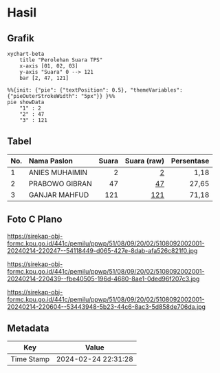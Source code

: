 # Hasil

## Grafik

```mermaid
xychart-beta
    title "Perolehan Suara TPS"
    x-axis [01, 02, 03]
    y-axis "Suara" 0 --> 121
    bar [2, 47, 121]
```

```mermaid
%%{init: {"pie": {"textPosition": 0.5}, "themeVariables": {"pieOuterStrokeWidth": "5px"}} }%%
pie showData
    "1" : 2
    "2" : 47
    "3" : 121
```

## Tabel

| No. | Nama Paslon    | Suara | Suara (raw) | Persentase |
|:--- |:-------------- | -----:| -----------:| ----------:|
| 1   | ANIES MUHAIMIN | 2     | [2][p-1]    | 1,18       |
| 2   | PRABOWO GIBRAN | 47    | [47][p-2]   | 27,65      |
| 3   | GANJAR MAHFUD  | 121   | [121][p-3]  | 71,18      |


[p-1]: https://github.com/gigit-pemilu/pemilu-2024-51-bali/blob/main/pilpres/hitung-suara/sub/51-bali/sub/08-buleleng/sub/09-tejakula/sub/2002-pacung/sub/001-tps/sub/paslon-1.txt
[p-2]: https://github.com/gigit-pemilu/pemilu-2024-51-bali/blob/main/pilpres/hitung-suara/sub/51-bali/sub/08-buleleng/sub/09-tejakula/sub/2002-pacung/sub/001-tps/sub/paslon-2.txt
[p-3]: https://github.com/gigit-pemilu/pemilu-2024-51-bali/blob/main/pilpres/hitung-suara/sub/51-bali/sub/08-buleleng/sub/09-tejakula/sub/2002-pacung/sub/001-tps/sub/paslon-3.txt

## Foto C Plano

https://sirekap-obj-formc.kpu.go.id/441c/pemilu/ppwp/51/08/09/20/02/5108092002001-20240214-220247--54118449-d065-427e-8dab-afa526c821f0.jpg

https://sirekap-obj-formc.kpu.go.id/441c/pemilu/ppwp/51/08/09/20/02/5108092002001-20240214-220439--fbe40505-196d-4680-8ae1-0ded96f207c3.jpg

https://sirekap-obj-formc.kpu.go.id/441c/pemilu/ppwp/51/08/09/20/02/5108092002001-20240214-220604--53443948-5b23-44c6-8ac3-5d858de706da.jpg


## Metadata

| Key        | Value               |
| ---------- | ------------------- |
| Time Stamp | 2024-02-24 22:31:28 |



